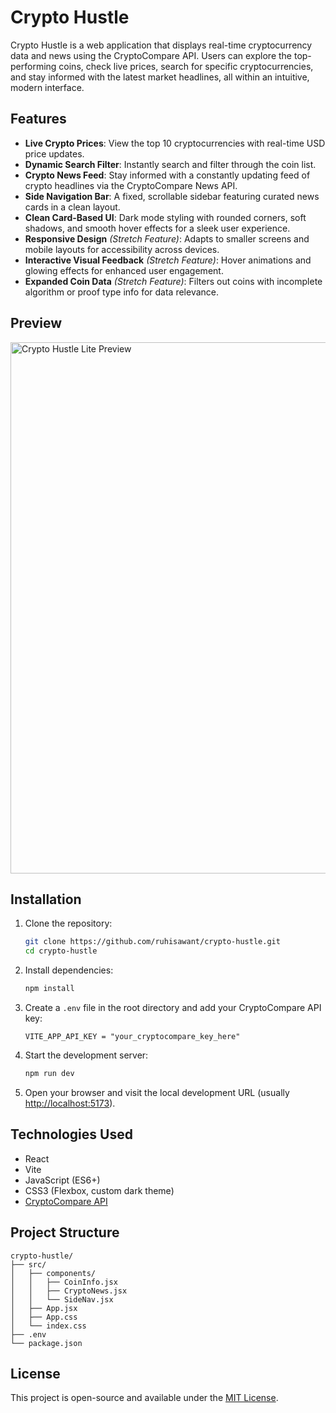 # Crypto Hustle

Crypto Hustle is a web application that displays real-time cryptocurrency data and news using the CryptoCompare API. Users can explore the top-performing coins, check live prices, search for specific cryptocurrencies, and stay informed with the latest market headlines, all within an intuitive, modern interface.

## Features

* **Live Crypto Prices**: View the top 10 cryptocurrencies with real-time USD price updates.
* **Dynamic Search Filter**: Instantly search and filter through the coin list.
* **Crypto News Feed**: Stay informed with a constantly updating feed of crypto headlines via the CryptoCompare News API.
* **Side Navigation Bar**: A fixed, scrollable sidebar featuring curated news cards in a clean layout.
* **Clean Card-Based UI**: Dark mode styling with rounded corners, soft shadows, and smooth hover effects for a sleek user experience.
* **Responsive Design** *(Stretch Feature)*: Adapts to smaller screens and mobile layouts for accessibility across devices.
* **Interactive Visual Feedback** *(Stretch Feature)*: Hover animations and glowing effects for enhanced user engagement.
* **Expanded Coin Data** *(Stretch Feature)*: Filters out coins with incomplete algorithm or proof type info for data relevance.

## Preview

<img src="./public/preview.gif" alt="Crypto Hustle Lite Preview" width="850"/>

## Installation

1. Clone the repository:

   ```sh
   git clone https://github.com/ruhisawant/crypto-hustle.git
   cd crypto-hustle
   ```

2. Install dependencies:

   ```sh
   npm install
   ```

3. Create a `.env` file in the root directory and add your CryptoCompare API key:

   ```
   VITE_APP_API_KEY = "your_cryptocompare_key_here"
   ```

4. Start the development server:

   ```sh
   npm run dev
   ```

5. Open your browser and visit the local development URL (usually [http://localhost:5173](http://localhost:5173)).

## Technologies Used

* React
* Vite
* JavaScript (ES6+)
* CSS3 (Flexbox, custom dark theme)
* [CryptoCompare API](https://min-api.cryptocompare.com/)

## Project Structure

```
crypto-hustle/
├── src/
│   ├── components/
│   │   ├── CoinInfo.jsx
│   │   ├── CryptoNews.jsx
│   │   └── SideNav.jsx
│   ├── App.jsx
│   ├── App.css
│   └── index.css
├── .env
└── package.json
```

## License

This project is open-source and available under the [MIT License](LICENSE).